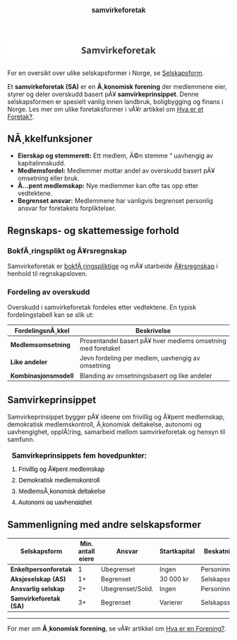﻿---
title: "samvirkeforetak"
meta_title: "samvirkeforetak"
meta_description: '![Illustrasjon av Samvirkeforetak](samvirkeforetak-image.svg)'
slug: samvirkeforetak
type: blog
layout: pages/single
---

![Illustrasjon av Samvirkeforetak](samvirkeforetak-image.svg)

For en oversikt over ulike selskapsformer i Norge, se [Selskapsform](/blogs/regnskap/selskapsform "Selskapsform: Oversikt over selskapsformer i Norge").

Et **samvirkeforetak (SA)** er en **Ã¸konomisk forening** der medlemmene eier, styrer og deler overskudd basert pÃ¥ **samvirkeprinsippet**. Denne selskapsformen er spesielt vanlig innen landbruk, boligbygging og finans i Norge. Les mer om ulike foretaksformer i vÃ¥r artikkel om [Hva er et Foretak?](/blogs/regnskap/hva-er-foretak "Foretaksformer i Norge “ Oversikt og Regnskapskrav").

## NÃ¸kkelfunksjoner

* **Eierskap og stemmerett:** Ett medlem, Ã©n stemme “ uavhengig av kapitalinnskudd.
* **Medlemsfordel:** Medlemmer mottar andel av overskudd basert pÃ¥ omsetning eller bruk.
* **Ã…pent medlemskap:** Nye medlemmer kan ofte tas opp etter vedtektene.
* **Begrenset ansvar:** Medlemmene har vanligvis begrenset personlig ansvar for foretakets forpliktelser.

## Regnskaps- og skattemessige forhold

### BokfÃ¸ringsplikt og Ã¥rsregnskap

Samvirkeforetak er [bokfÃ¸ringspliktige](/blogs/regnskap/hva-er-bokforingsplikt "Hva er BokfÃ¸ringsplikt?") og mÃ¥ utarbeide [Ã¥rsregnskap](/blogs/regnskap/hva-er-regnskap "Hva er Regnskap?") i henhold til regnskapsloven.

### Fordeling av overskudd

Overskudd i samvirkeforetak fordeles etter vedtektene. En typisk fordelingstabell kan se slik ut:

| FordelingsnÃ¸kkel       | Beskrivelse                                                         |
|------------------------|---------------------------------------------------------------------|
| **Medlemsomsetning**   | Prosentandel basert pÃ¥ hver medlems omsetning med foretaket        |
| **Like andeler**       | Jevn fordeling per medlem, uavhengig av omsetning                   |
| **Kombinasjonsmodell**  | Blanding av omsetningsbasert og like andeler                        |

## Samvirkeprinsippet

Samvirkeprinsippet bygger pÃ¥ ideene om frivillig og Ã¥pent medlemskap, demokratisk medlemskontroll, Ã¸konomisk deltakelse, autonomi og uavhengighet, opplÃ¦ring, samarbeid mellom samvirkeforetak og hensyn til samfunn.

<svg width="600" height="150" xmlns="http://www.w3.org/2000/svg">
  <style>
    .title { font: bold 16px sans-serif; }
    .item  { font: 14px sans-serif; }
  </style>
  <text x="10" y="20" class="title">Samvirkeprinsippets fem hovedpunkter:</text>
  <text x="10" y="50" class="item">1. Frivillig og Ã¥pent medlemskap</text>
  <text x="10" y="75" class="item">2. Demokratisk medlemskontroll</text>
  <text x="10" y="100" class="item">3. MedlemsÃ¸konomisk deltakelse</text>
  <text x="10" y="125" class="item">4. Autonomi og uavhengighet</text>
  <text x="10" y="150" class="item">5. Samfunnsorientering</text>
</svg>

## Sammenligning med andre selskapsformer

| Selskapsform            | Min. antall eiere      | Ansvar            | Startkapital | Beskatning    |
|-------------------------|------------------------|-------------------|--------------|---------------|
| **Enkeltpersonforetak** | 1                      | Ubegrenset        | Ingen        | Personinntekt |
| **Aksjeselskap (AS)**   | 1+                     | Begrenset         | 30 000 kr    | Selskapsskatt |
| **Ansvarlig selskap**   | 2+                     | Ubegrenset/Solid. | Ingen        | Personinntekt |
| **Samvirkeforetak (SA)**| 3+                     | Begrenset         | Varierer     | Selskapsskatt |

---

For mer om **Ã¸konomisk forening**, se vÃ¥r artikkel om [Hva er en Forening?](/blogs/regnskap/hva-er-forening "Hva er en Forening?").



